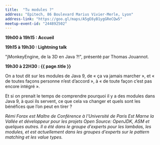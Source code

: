 ```yaml
---
title:  "Tu modules ?"
address: "Epitech, 86 Boulevard Marius Vivier-Merle, Lyon"
address-link: "https://goo.gl/maps/A5gE6yB1ygGReCQw5"
meetup-event-id: "244892502"
---
```


**19h00 à 19h15 : Accueil**

**19h15 à 19h30 : Lightning talk**

"jMonkeyEngine, de la 3D en Java ?!", présenté par Thomas Jouannot.

**19h30 à 22H30 : {{ page.title }}**

On a tout dit sur les modules de Java 9, de « ça va jamais marcher », et « de toutes façons personne n’est d’accord », à « de toute façon c’est pas encore intégré ».

Et si on prenait le temps de comprendre pourquoi il y a des modules dans Java 9, à quoi ils servent, ce que cela va changer et quels sont les bénéfices que l’on peut en tirer ?

*Rémi Forax est Maître de Conférence à l'Université de Paris Est Marne la Vallée et développeur pour les projets Open Source: OpenJDK, ASM et quelques autres. 
Il a été dans le groupe d'experts pour les lambdas, les modules, et est actuellement dans les groupes d'experts sur le pattern matching et les value types.*
